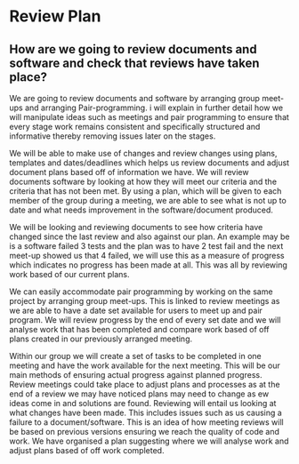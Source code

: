 # Review Plan 

## How are we going to review documents and software and check that reviews have taken place?
  
We are going to review documents and software by arranging group meet-ups and arranging Pair-programming. i will explain in further detail how we will manipulate ideas such as meetings and pair programming to ensure that every stage work remains consistent and specifically
 structured and informative thereby removing issues later on the stages.
  
We will be able to make use
  of changes and review changes using plans, templates and dates/deadlines which helps us review documents and adjust document plans based off of information we have. We will review documents software
  by looking at how they will meet our criteria and the criteria that has not been met. By using a plan, which will be given to each member of the group during a meeting, we are able to see what is not up to date and what needs improvement in the software/document produced.
   
  We will be looking and reviewing documents to see how criteria have changed since the last review and also against our plan. An example may be is a software failed 3 tests and the plan was to have 2 test fail and  the next meet-up showed us that 4 failed, we will use this as a measure of progress which indicates no progress has been made at all. This was all by reviewing work based of our current plans.
  
  We can easily accommodate pair programming by working on the same project by arranging group meet-ups. This is linked to review meetings
  as we are able to have a date set available for users to meet up and pair program. We will review progress by the end of every set date and we will analyse work that has been completed and compare work based of off plans created in our previously arranged meeting. 
  
  Within our group we will create a set of tasks to be completed in one meeting and have the work available for the next meeting. This will be our main methods of ensuring actual progress against planned progress. Review meetings could take place to adjust plans and processes as at the end of a review we may have noticed plans may need to change as ew ideas come in and solutions are found. Reviewing will entail us looking at what changes have been made. This includes issues such as us causing a failure to a document/software. This is an idea of how meeting reviews will be based on previous versions ensuring we reach the quality of code and work. We have organised a plan suggesting where we will analyse work and adjust plans based of off work completed.
